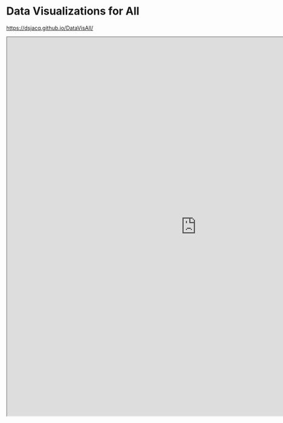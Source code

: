 # Data Visualizations for All

 https://dsjacq.github.io/DataVisAll/

<iframe src="https://www.google.com/maps/d/embed?mid=1d0LN434EEf-SfYIUf7zC2z0V9I6gOkVe" width="1000" height="1000"></iframe>

